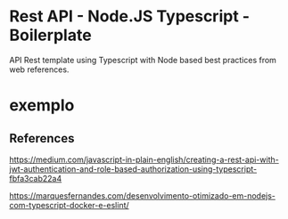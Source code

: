# Rest API - Node.JS Typescript - Boilerplate
API Rest template using Typescript with Node based best practices from web references.

# exemplo


## References

https://medium.com/javascript-in-plain-english/creating-a-rest-api-with-jwt-authentication-and-role-based-authorization-using-typescript-fbfa3cab22a4

https://marquesfernandes.com/desenvolvimento-otimizado-em-nodejs-com-typescript-docker-e-eslint/